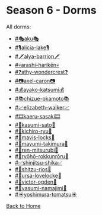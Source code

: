 # Season 6 - Dorms

All dorms:
* [#🎭aku🎭](https://sonic4999.github.io/DH-Season-6-Archive/Dorms/Danganronpa_%20Despair's%20Horizon%20-%20%E2%94%8F%E2%94%81%E2%9C%A6%E2%9D%98%E0%BC%BB%20%20Dorms%20(KG)%20%20%E0%BC%BA%E2%9D%98%E2%9C%A6%E2%94%81%E2%94%93%20-%20%F0%9F%8E%ADaku%F0%9F%8E%AD%20[775364221516513325].html)
* [#🎙alicia-lake🎙](https://sonic4999.github.io/DH-Season-6-Archive/Dorms/Danganronpa_%20Despair's%20Horizon%20-%20%E2%94%8F%E2%94%81%E2%9C%A6%E2%9D%98%E0%BC%BB%20%20Dorms%20(KG)%20%20%E0%BC%BA%E2%9D%98%E2%9C%A6%E2%94%81%E2%94%93%20-%20%F0%9F%8E%99alicia-lake%F0%9F%8E%99%20[775363113440116757].html)
* [#🗡alya-barrion🗡](https://sonic4999.github.io/DH-Season-6-Archive/Dorms/Danganronpa_%20Despair's%20Horizon%20-%20%E2%94%8F%E2%94%81%E2%9C%A6%E2%9D%98%E0%BC%BB%20%20Dorms%20(KG)%20%20%E0%BC%BA%E2%9D%98%E2%9C%A6%E2%94%81%E2%94%93%20-%20%F0%9F%97%A1alya-barrion%F0%9F%97%A1%20[775363289185517568].html)
* [#💀arashi-harikēn💀](https://sonic4999.github.io/DH-Season-6-Archive/Dorms/Danganronpa_%20Despair's%20Horizon%20-%20%E2%94%8F%E2%94%81%E2%9C%A6%E2%9D%98%E0%BC%BB%20%20Dorms%20(KG)%20%20%E0%BC%BA%E2%9D%98%E2%9C%A6%E2%94%81%E2%94%93%20-%20%F0%9F%92%80arashi-harik%C4%93n%F0%9F%92%80%20[775362920350613504].html)
* [#❓athy-wondercrest❓](https://sonic4999.github.io/DH-Season-6-Archive/Dorms/Danganronpa_%20Despair's%20Horizon%20-%20%E2%94%8F%E2%94%81%E2%9C%A6%E2%9D%98%E0%BC%BB%20%20Dorms%20(KG)%20%20%E0%BC%BA%E2%9D%98%E2%9C%A6%E2%94%81%E2%94%93%20-%20%E2%9D%93athy-wondercrest%E2%9D%93%20[775364114699780107].html)
* [#📷axel-caron📷](https://sonic4999.github.io/DH-Season-6-Archive/Dorms/Danganronpa_%20Despair's%20Horizon%20-%20%E2%94%8F%E2%94%81%E2%9C%A6%E2%9D%98%E0%BC%BB%20%20Dorms%20(KG)%20%20%E0%BC%BA%E2%9D%98%E2%9C%A6%E2%94%81%E2%94%93%20-%20%F0%9F%93%B7axel-caron%F0%9F%93%B7%20[775363174647988274].html)
* [#💰ayako-katsumi💰](https://sonic4999.github.io/DH-Season-6-Archive/Dorms/Danganronpa_%20Despair's%20Horizon%20-%20%E2%94%8F%E2%94%81%E2%9C%A6%E2%9D%98%E0%BC%BB%20%20Dorms%20(KG)%20%20%E0%BC%BA%E2%9D%98%E2%9C%A6%E2%94%81%E2%94%93%20-%20%F0%9F%92%B0ayako-katsumi%F0%9F%92%B0%20[775363330905735178].html)
* [#📚chizue-okamoto📚](https://sonic4999.github.io/DH-Season-6-Archive/Dorms/Danganronpa_%20Despair's%20Horizon%20-%20%E2%94%8F%E2%94%81%E2%9C%A6%E2%9D%98%E0%BC%BB%20%20Dorms%20(KG)%20%20%E0%BC%BA%E2%9D%98%E2%9C%A6%E2%94%81%E2%94%93%20-%20%F0%9F%93%9Achizue-okamoto%F0%9F%93%9A%20[775364259244539913].html)
* [#📈elizabeth-walker📈](https://sonic4999.github.io/DH-Season-6-Archive/Dorms/Danganronpa_%20Despair's%20Horizon%20-%20%E2%94%8F%E2%94%81%E2%9C%A6%E2%9D%98%E0%BC%BB%20%20Dorms%20(KG)%20%20%E0%BC%BA%E2%9D%98%E2%9C%A6%E2%94%81%E2%94%93%20-%20%F0%9F%93%88elizabeth-walker%F0%9F%93%88%20[775363573752397834].html)
* [#🎞kaeru-sasaki🎞](https://sonic4999.github.io/DH-Season-6-Archive/Dorms/Danganronpa_%20Despair's%20Horizon%20-%20%E2%94%8F%E2%94%81%E2%9C%A6%E2%9D%98%E0%BC%BB%20%20Dorms%20(KG)%20%20%E0%BC%BA%E2%9D%98%E2%9C%A6%E2%94%81%E2%94%93%20-%20%F0%9F%8E%9Ekaeru-sasaki%F0%9F%8E%9E%20[775363005936304159].html)
* [#🍔kasumi-sato🍔](https://sonic4999.github.io/DH-Season-6-Archive/Dorms/Danganronpa_%20Despair's%20Horizon%20-%20%E2%94%8F%E2%94%81%E2%9C%A6%E2%9D%98%E0%BC%BB%20%20Dorms%20(KG)%20%20%E0%BC%BA%E2%9D%98%E2%9C%A6%E2%94%81%E2%94%93%20-%20%F0%9F%8D%94kasumi-sato%F0%9F%8D%94%20[775364284364226610].html)
* [#👊kichiro-ryu👊](https://sonic4999.github.io/DH-Season-6-Archive/Dorms/Danganronpa_%20Despair's%20Horizon%20-%20%E2%94%8F%E2%94%81%E2%9C%A6%E2%9D%98%E0%BC%BB%20%20Dorms%20(KG)%20%20%E0%BC%BA%E2%9D%98%E2%9C%A6%E2%94%81%E2%94%93%20-%20%F0%9F%91%8Akichiro-ryu%F0%9F%91%8A%20[775364164108812298].html)
* [#🎪mavis-locks🎪](https://sonic4999.github.io/DH-Season-6-Archive/Dorms/Danganronpa_%20Despair's%20Horizon%20-%20%E2%94%8F%E2%94%81%E2%9C%A6%E2%9D%98%E0%BC%BB%20%20Dorms%20(KG)%20%20%E0%BC%BA%E2%9D%98%E2%9C%A6%E2%94%81%E2%94%93%20-%20%F0%9F%8E%AAmavis-locks%F0%9F%8E%AA%20[775363969149698048].html)
* [#🎾mayumi-takimura🎾](https://sonic4999.github.io/DH-Season-6-Archive/Dorms/Danganronpa_%20Despair's%20Horizon%20-%20%E2%94%8F%E2%94%81%E2%9C%A6%E2%9D%98%E0%BC%BB%20%20Dorms%20(KG)%20%20%E0%BC%BA%E2%9D%98%E2%9C%A6%E2%94%81%E2%94%93%20-%20%F0%9F%8E%BEmayumi-takimura%F0%9F%8E%BE%20[775363228824895499].html)
* [#🧾ren-mitsurubi🧾](https://sonic4999.github.io/DH-Season-6-Archive/Dorms/Danganronpa_%20Despair's%20Horizon%20-%20%E2%94%8F%E2%94%81%E2%9C%A6%E2%9D%98%E0%BC%BB%20%20Dorms%20(KG)%20%20%E0%BC%BA%E2%9D%98%E2%9C%A6%E2%94%81%E2%94%93%20-%20%F0%9F%A7%BEren-mitsurubi%F0%9F%A7%BE%20[775363924279164939].html)
* [#🎸ryōhō-rokkunrōru🎸](https://sonic4999.github.io/DH-Season-6-Archive/Dorms/Danganronpa_%20Despair's%20Horizon%20-%20%E2%94%8F%E2%94%81%E2%9C%A6%E2%9D%98%E0%BC%BB%20%20Dorms%20(KG)%20%20%E0%BC%BA%E2%9D%98%E2%9C%A6%E2%94%81%E2%94%93%20-%20%F0%9F%8E%B8ry%C5%8Dh%C5%8D-rokkunr%C5%8Dru%F0%9F%8E%B8%20[775364041442197506].html)
* [#✅shinjitsu-shika✅](https://sonic4999.github.io/DH-Season-6-Archive/Dorms/Danganronpa_%20Despair's%20Horizon%20-%20%E2%94%8F%E2%94%81%E2%9C%A6%E2%9D%98%E0%BC%BB%20%20Dorms%20(KG)%20%20%E0%BC%BA%E2%9D%98%E2%9C%A6%E2%94%81%E2%94%93%20-%20%E2%9C%85shinjitsu-shika%E2%9C%85%20[775363068891758612].html)
* [#🔎shitzu-rios🔎](https://sonic4999.github.io/DH-Season-6-Archive/Dorms/Danganronpa_%20Despair's%20Horizon%20-%20%E2%94%8F%E2%94%81%E2%9C%A6%E2%9D%98%E0%BC%BB%20%20Dorms%20(KG)%20%20%E0%BC%BA%E2%9D%98%E2%9C%A6%E2%94%81%E2%94%93%20-%20%F0%9F%94%8Eshitzu-rios%F0%9F%94%8E%20[775363517863034882].html)
* [#🏩ursa-lovelocke🏩](https://sonic4999.github.io/DH-Season-6-Archive/Dorms/Danganronpa_%20Despair's%20Horizon%20-%20%E2%94%8F%E2%94%81%E2%9C%A6%E2%9D%98%E0%BC%BB%20%20Dorms%20(KG)%20%20%E0%BC%BA%E2%9D%98%E2%9C%A6%E2%94%81%E2%94%93%20-%20%F0%9F%8F%A9ursa-lovelocke%F0%9F%8F%A9%20[775363381033041930].html)
* [#🧛victor-ogden🧛](https://sonic4999.github.io/DH-Season-6-Archive/Dorms/Danganronpa_%20Despair's%20Horizon%20-%20%E2%94%8F%E2%94%81%E2%9C%A6%E2%9D%98%E0%BC%BB%20%20Dorms%20(KG)%20%20%E0%BC%BA%E2%9D%98%E2%9C%A6%E2%94%81%E2%94%93%20-%20%F0%9F%A7%9Bvictor-ogden%F0%9F%A7%9B%20[775362962780061737].html)
* [#👘yasumi-namajimi👘](https://sonic4999.github.io/DH-Season-6-Archive/Dorms/Danganronpa_%20Despair's%20Horizon%20-%20%E2%94%8F%E2%94%81%E2%9C%A6%E2%9D%98%E0%BC%BB%20%20Dorms%20(KG)%20%20%E0%BC%BA%E2%9D%98%E2%9C%A6%E2%94%81%E2%94%93%20-%20%F0%9F%91%98yasumi-namajimi%F0%9F%91%98%20[775364198585729084].html)
* [#☀yoshimura-tomatsu☀](https://sonic4999.github.io/DH-Season-6-Archive/Dorms/Danganronpa_%20Despair's%20Horizon%20-%20%E2%94%8F%E2%94%81%E2%9C%A6%E2%9D%98%E0%BC%BB%20%20Dorms%20(KG)%20%20%E0%BC%BA%E2%9D%98%E2%9C%A6%E2%94%81%E2%94%93%20-%20%E2%98%80yoshimura-tomatsu%E2%98%80%20[775363435503681587].html)

[Back to Home](https://sonic4999.github.io/DH-Season-6-Archive/Home)
